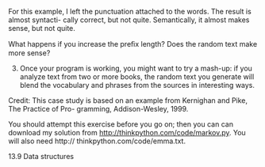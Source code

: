 For this example, I left the punctuation attached to the words. The result is almost syntacti- cally correct, but not quite. Semantically, it almost makes sense, but not quite.

What happens if you increase the preﬁx length? Does the random text make more sense?

3. Once your program is working, you might want to try a mash-up: if you analyze text from two or more books, the random text you generate will blend the vocabulary and phrases from the sources in interesting ways.

Credit: This case study is based on an example from Kernighan and Pike, The Practice of Pro- gramming, Addison-Wesley, 1999.

You should attempt this exercise before you go on; then you can can download my solution from http://thinkpython.com/code/markov.py. You will also need http:// thinkpython.com/code/emma.txt.

13.9 Data structures
